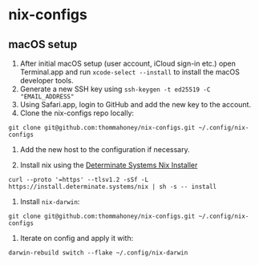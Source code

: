 # nix-configs

## macOS setup

1. After initial macOS setup (user account, iCloud sign-in etc.) open Terminal.app and run `xcode-select --install` to install the macOS developer tools.
1. Generate a new SSH key using `ssh-keygen -t ed25519 -C "EMAIL_ADDRESS"`
1. Using Safari.app, login to GitHub and add the new key to the account.
1. Clone the nix-configs repo locally:

```shell
git clone git@github.com:thommahoney/nix-configs.git ~/.config/nix-configs
```

1. Add the new host to the configuration if necessary.

1. Install nix using the [Determinate Systems Nix Installer](https://github.com/DeterminateSystems/nix-installer)

```shell
curl --proto '=https' --tlsv1.2 -sSf -L https://install.determinate.systems/nix | sh -s -- install
```

1. Install `nix-darwin`:

```shell
git clone git@github.com:thommahoney/nix-configs.git ~/.config/nix-configs
```

1. Iterate on config and apply it with:

```shell
darwin-rebuild switch --flake ~/.config/nix-darwin
```